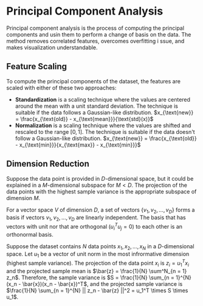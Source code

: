 # Principal Component Analysis

Principal component analysis is the process of computing the principal components and usin them to perform a change of basis on the data. The method removes correlated features, overcomes overfitting i ssue, and makes visualization understandable.

## Feature Scaling

To compute the principal components of the dataset, the features are scaled with either of these two approaches:

- **Standardization** is a scaling technique where the values are centered around the mean with a unit standard deviation. The technique is suitable if the data follows a Gaussian-like distribution. $x_{\text{new}} = \frac{x_{\text{old}} - x_{\text{mean}}}{\text{std}(x)}$
- **Normalization** is a scaling technique where the values are shifted and rescaled to the range $[0, 1]$. The technique is suitable if the data doesn't follow a Gaussian-like distribution. $x_{\text{new}} = \frac{x_{\text{old}} - x_{\text{min}}}{x_{\text{max}} - x_{\text{min}}}$

## Dimension Reduction

Suppose the data point is provided in $D$-dimensional space, but it could be explained in a $M$-dimensional subspace for $M < D$. The projection of the data points with the highest sample variance is the appropriate subspace of dimension $M$.

For a vector space $V$ of dimension $D$, a set of vectors $\{ v_1, v_2, \dots, v_D \}$ forms a basis if vectors $v_1, v_2, \dots, v_D$ are linearly independent. The basis that has vectors with unit nor that are orthogonal ($u_i^T u_j = 0$) to each other is an orthonormal basis.

Suppose the dataset contains $N$ data points $x_1, x_2, \dots, x_N$ in a $D$-dimensional space. Let $u_1$ be a vector of unit norm in the most infrormative dimension (highest sample variance). The projection of the data point $x_i$ is $z_i = u_1^T x_i$ and the projected sample mean is $\bar{z} = \frac{1}{N} \sum^N_{n = 1} z_n$. Therefore, the sample variance is $S = \frac{1}{N} \sum_{n = 1}^{N} (x_n - \bar{x})(x_n - \bar{x})^T$, and the projected sample variance is $\frac{1}{N} \sum_{n = 1}^{N} || z_n - \bar{z} ||^2 = u_1^T \times S \times u_1$.
